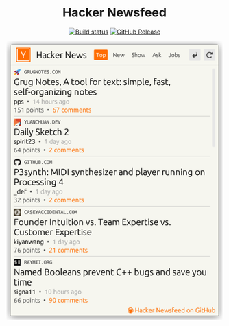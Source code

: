 <div align="center">

# Hacker Newsfeed

[![Build status](https://github.com/rhzx86/hacker-newsfeed/actions/workflows/release.yml/badge.svg)](https://github.com/rhzx86/hacker-newsfeed/actions)
[![GitHub Release](https://img.shields.io/github/v/release/rhzx86/hacker-newsfeed)](https://github.com/rhzx86/hacker-newsfeed/releases/latest)

<img alt="App screenshot" src="screenshot.png">

</div>
